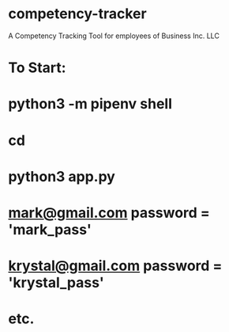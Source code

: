 # competency-tracker
A Competency Tracking Tool for employees of Business Inc. LLC
# To Start:
# python3 -m pipenv shell
# cd <directory>
# python3 app.py

# mark@gmail.com password = 'mark_pass'
# krystal@gmail.com password = 'krystal_pass'
# etc.